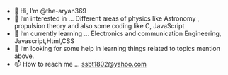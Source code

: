 - 👋 Hi, I’m @the-aryan369
- 👀 I’m interested in ... Different areas of physics like Astronomy , propulsion theory and also some coding like C, JavaScript
- 🌱 I’m currently learning ... Electronics and communication Engineering, Javascript,Html,CSS
- 💞️ I’m looking for some help in learning things related to topics mention above.
- 📫 How to reach me ... ssbt1802@yahoo.com

<!---
the-aryan369/the-aryan369 is a ✨ special ✨ repository because its `README.md` (this file) appears on your GitHub profile.
You can click the Preview link to take a look at your changes.
--->
